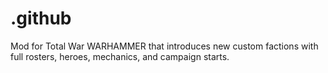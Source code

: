 # .github
Mod for Total War WARHAMMER that introduces new custom factions with full rosters, heroes, mechanics, and campaign starts.

